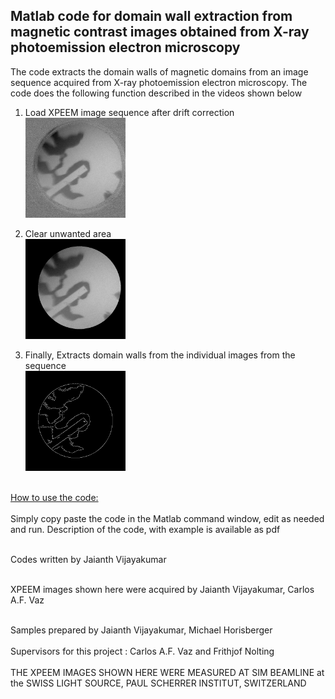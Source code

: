 Matlab code for domain wall extraction from magnetic contrast images obtained from X-ray photoemission electron microscopy
--------------------------------------------------------------------------------------------------------------------------
The code extracts the domain walls of magnetic domains from an image sequence acquired from X-ray photoemission electron microscopy. The code does the following function described in the videos shown below
1. Load XPEEM image sequence after drift correction<br>
<IMG SRC="i161204_084_Original.gif" height="160" width="160"><br>
  
2. Clear unwanted area<br>
<IMG SRC="i161204_084_DIV_Clear_out.gif" height="160" width="160"><br>

3. Finally, Extracts domain walls from the individual images from the sequence<br>
<IMG SRC="edges_02112018.gif" height="160" width="160"><br>

<br>
<u>How to use the code:</u><br>
<br>
Simply copy paste the code in the Matlab command window, edit as needed and run.
Description of the code, with example is available as pdf<br>
<br>


Codes written by Jaianth Vijayakumar<br>
<br>

XPEEM images shown here were acquired by Jaianth Vijayakumar, Carlos A.F. Vaz<br>
<br>

Samples prepared by Jaianth Vijayakumar, Michael Horisberger<br>
<br>
Supervisors for this project : Carlos A.F. Vaz and Frithjof Nolting<br>
<br>
THE XPEEM IMAGES SHOWN HERE WERE MEASURED AT SIM BEAMLINE at the SWISS LIGHT SOURCE,
PAUL SCHERRER INSTITUT, SWITZERLAND<br>

